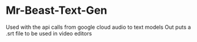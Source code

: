 # Mr-Beast-Text-Gen
Used with the api calls from google cloud audio to text models
Out puts a .srt file to be used in video editors
